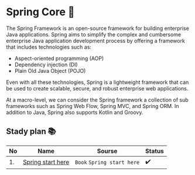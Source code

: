 # Spring Core :book:

The Spring Framework is an open-source framework for building enterprise Java applications. Spring aims to simplify the complex and cumbersome enterprise Java application development process by offering a framework that includes technologies such as:

- Aspect-oriented programming (AOP)
- Dependency injection (DI)
- Plain Old Java Object (POJO)

Even with all these technologies, Spring is a lightweight framework that can be used to create scalable, secure, and robust enterprise web applications.

At a macro-level, we can consider the Spring framework a collection of sub frameworks such as Spring Web Flow, Spring MVC, and Spring ORM. In addition to Java, Spring also supports Kotlin and Groovy.

## Stady plan 📚

|No|Name|Sourse|Status|
|--|----|------|------|
|1.|[Spring start here](https://github.com/abbos0123/Spring/tree/main/Spring-Core/Start-Here)|```Book``` ```Spring start here```|:heavy_check_mark:|
